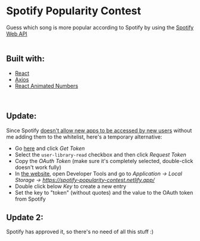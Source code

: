 # Spotify Popularity Contest

Guess which song is more popular according to Spotify by using the [Spotify Web API](https://developer.spotify.com/documentation/web-api/)  
&nbsp;

## Built with:

-   [React](https://reactjs.org)
-   [Axios](https://axios-http.com)
-   [React Animated Numbers](https://github.com/heyman333/react-animated-numbers)

&nbsp;

## Update:

Since Spotify [doesn't allow new apps to be accessed by new users](https://developer.spotify.com/documentation/web-api/guides/development-extended-quota-modes/) without me adding them to the whitelist, here's a temporary alternative:

-   Go [here](https://developer.spotify.com/console/get-current-user-saved-tracks/) and click _Get Token_
-   Select the `user-library-read` checkbox and then click _Request Token_
-   Copy the _OAuth Token_ (make sure it's completely selected, double-click doesn't work fully)
-   In [the website](https://spotify-popularity-contest.netlify.app/), open Developer Tools and go to _Application -> Local Storage -> https://spotify-popularity-contest.netlify.app/_
-   Double click below _Key_ to create a new entry
-   Set the key to "token" (without quotes) and the value to the OAuth token from Spotify

## Update 2:

Spotify has approved it, so there's no need of all this stuff :)

